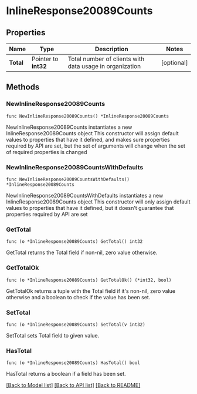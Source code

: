 # InlineResponse20089Counts

## Properties

Name | Type | Description | Notes
------------ | ------------- | ------------- | -------------
**Total** | Pointer to **int32** | Total number of clients with data usage in organization | [optional] 

## Methods

### NewInlineResponse20089Counts

`func NewInlineResponse20089Counts() *InlineResponse20089Counts`

NewInlineResponse20089Counts instantiates a new InlineResponse20089Counts object
This constructor will assign default values to properties that have it defined,
and makes sure properties required by API are set, but the set of arguments
will change when the set of required properties is changed

### NewInlineResponse20089CountsWithDefaults

`func NewInlineResponse20089CountsWithDefaults() *InlineResponse20089Counts`

NewInlineResponse20089CountsWithDefaults instantiates a new InlineResponse20089Counts object
This constructor will only assign default values to properties that have it defined,
but it doesn't guarantee that properties required by API are set

### GetTotal

`func (o *InlineResponse20089Counts) GetTotal() int32`

GetTotal returns the Total field if non-nil, zero value otherwise.

### GetTotalOk

`func (o *InlineResponse20089Counts) GetTotalOk() (*int32, bool)`

GetTotalOk returns a tuple with the Total field if it's non-nil, zero value otherwise
and a boolean to check if the value has been set.

### SetTotal

`func (o *InlineResponse20089Counts) SetTotal(v int32)`

SetTotal sets Total field to given value.

### HasTotal

`func (o *InlineResponse20089Counts) HasTotal() bool`

HasTotal returns a boolean if a field has been set.


[[Back to Model list]](../README.md#documentation-for-models) [[Back to API list]](../README.md#documentation-for-api-endpoints) [[Back to README]](../README.md)


